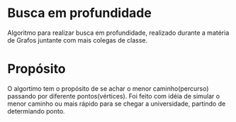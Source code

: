 # Busca em profundidade
Algoritmo para realizar busca em profundidade, realizado durante a matéria de Grafos juntante com mais colegas de classe.

# Propósito
O algortimo tem o propósito de se achar o menor caminho(percurso) passando por diferente pontos(vértices).
Foi feito com idéia de simular o menor caminho ou mais rápido para se chegar a universidade, partindo de determiando ponto.

